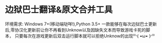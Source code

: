 # 边狱巴士翻译&原文合并工具
环境需求: Windows 7+(移动端哒咩!),Python 3.5+
一款能够在每次边狱巴士更新后,零协汉化更新前让你不再看到Unknow以及因缺失文本而导致游戏卡死的脚本，
只要每次在游戏更新后双击运行脚本就可以拒绝Unknow的出现⁽⁽◝( •ω• )◜⁾⁾
